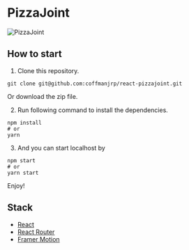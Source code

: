 # PizzaJoint

![PizzaJoint](https://res.cloudinary.com/coffmanjrp-dev/image/upload/v1643523035/coffmanjrp.io/pizzajoint_40228eef03.png)

## How to start

1. Clone this repository.

```
git clone git@github.com:coffmanjrp/react-pizzajoint.git
```

Or download the zip file.

2. Run following command to install the dependencies.

```
npm install
# or
yarn
```

3. And you can start localhost by

```
npm start
# or
yarn start
```

Enjoy!

## Stack

- [React](https://reactjs.org/)
- [React Router](https://reactrouter.com/)
- [Framer Motion](https://www.framer.com/motion/)
